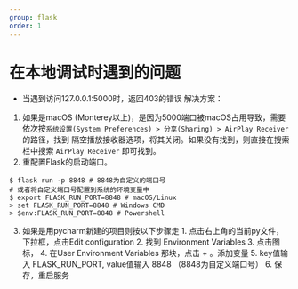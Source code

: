 ```yaml
---
group: flask
order: 1
---
```


# 在本地调试时遇到的问题
- 当遇到访问127.0.0.1:5000时，返回403的错误
解决方案：
 1. 如果是macOS (Monterey以上)，是因为5000端口被macOS占用导致，需要依次按`系统设置(System Preferences) > 分享(Sharing) > AirPlay Receiver`的路径，找到 隔空播放接收器选项，将其关闭。如果没有找到，则直接在搜索栏中搜索 `AirPlay Receiver` 即可找到。
 2. 重配置Flask的启动端口。
  ```shell
  $ flask run -p 8848 # 8848为自定义的端口号
  # 或者将自定义端口号配置到系统的环境变量中
  $ export FLASK_RUN_PORT=8848 # macOS/Linux
  > set FLASK_RUN_PORT=8848 # Windows CMD
  > $env:FLASK_RUN_PORT=8848 # Powershell
  ```

  3. 如果是用pycharm新建的项目则按以下步骤走
    1. 点击右上角的当前py文件，下拉框，点击Edit configuration
    2. 找到 Environment Variables
    3. 点击图标，
    4. 在User Environment Variables 那块，点击 + 。添加变量
    5. key值输入 FLASK_RUN_PORT, value值输入 8848 （8848为自定义端口号）
    6. 保存，重启服务
